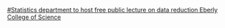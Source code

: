 [#Statistics department to host free public lecture on data reduction   Eberly College of Science](https://qi.tc/qi/112115)
